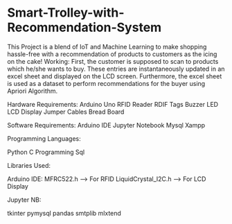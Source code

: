 # Smart-Trolley-with-Recommendation-System
This Project is a blend of IoT and Machine Learning to make shopping hassle-free with a recommendation of products to customers as the icing on the cake! 
Working:
First, the customer is supposed to scan to products which he/she wants to buy. These entries are instantaneously updated in an excel sheet and displayed on the LCD screen. Furthermore, the excel sheet is used as a dataset to perform recommendations for the buyer using Apriori Algorithm.

Hardware Requirements:
Arduino Uno
RFID Reader
RDIF Tags
Buzzer
LED
LCD Display
Jumper Cables
Bread Board

Software Requirements:
Arduino IDE
Jupyter Notebook
Mysql 
Xampp

Programming Languages:

Python
C Programming
Sql

Libraries Used:

Arduino IDE:
MFRC522.h --> For RFID
LiquidCrystal_I2C.h --> For LCD Display

Jupyter NB:

tkinter
pymysql
pandas
smtplib
mlxtend


